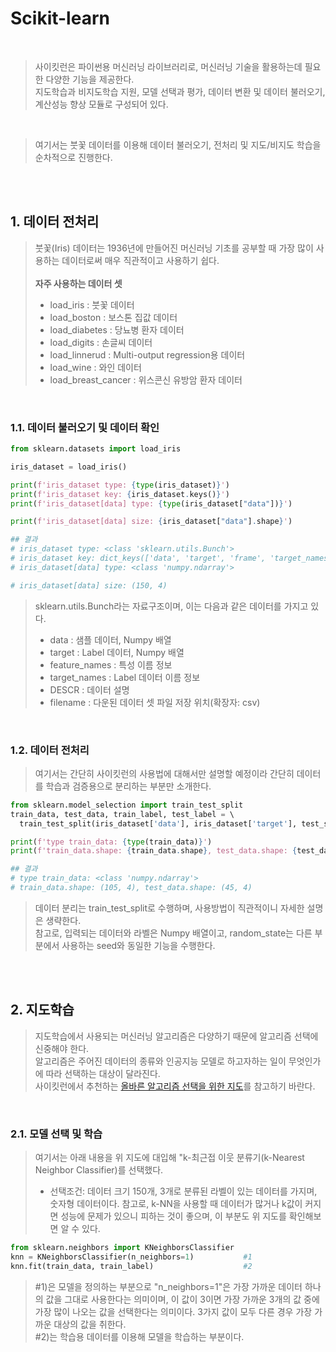 # Scikit-learn
<br/>

> 사이킷런은 파이썬용 머신러닝 라이브러리로, 머신러닝 기술을 활용하는데 필요한 다양한 기능을 제공한다. <br/>
> 지도학습과 비지도학습 지원, 모델 선택과 평가, 데이터 변환 및 데이터 불러오기, 계산성능 향상 모듈로 구성되어 있다. <br/>

<br/>

> 여기서는 붓꽃 데이터를 이용해 데이터 불러오기, 전처리 및 지도/비지도 학습을 순차적으로 진행한다.

<br/><br/>

## 1. 데이터 전처리
> 붓꽃(Iris) 데이터는 1936년에 만들어진 머신러닝 기초를 공부할 때 가장 많이 사용하는 데이터로써 매우 직관적이고 사용하기 쉽다. <br/><br/>
> **자주 사용하는 데이터 셋**
> * load_iris : 붓꽃 데이터
> * load_boston : 보스톤 집값 데이터
> * load_diabetes : 당뇨병 환자 데이터
> * load_digits : 손글씨 데이터
> * load_linnerud : Multi-output regression용 데이터
> * load_wine : 와인 데이터
> * load_breast_cancer : 위스콘신 유방암 환자 데이터

<br/>

### 1.1. 데이터 불러오기 및 데이터 확인
```python
from sklearn.datasets import load_iris

iris_dataset = load_iris()

print(f'iris_dataset type: {type(iris_dataset)}')
print(f'iris_dataset key: {iris_dataset.keys()}')
print(f'iris_dataset[data] type: {type(iris_dataset["data"])}')

print(f'iris_dataset[data] size: {iris_dataset["data"].shape}')

## 결과
# iris_dataset type: <class 'sklearn.utils.Bunch'>
# iris_dataset key: dict_keys(['data', 'target', 'frame', 'target_names', 'DESCR', 'feature_names', 'filename'])
# iris_dataset[data] type: <class 'numpy.ndarray'>

# iris_dataset[data] size: (150, 4)       
```
> sklearn.utils.Bunch라는 자료구조이며, 이는 다음과 같은 데이터를 가지고 있다.
> * data : 샘플 데이터, Numpy 배열
> * target : Label 데이터, Numpy 배열
> * feature_names : 특성 이름 정보
> * target_names : Label 데이터 이름 정보
> * DESCR : 데이터 설명
> * filename : 다운된 데이터 셋 파일 저장 위치(확장자: csv)

<br/>

### 1.2. 데이터 전처리
> 여기서는 간단히 사이킷런의 사용법에 대해서만 설명할 예정이라 간단히 데이터를 학습과 검증용으로 분리하는 부분만 소개한다.
```python
from sklearn.model_selection import train_test_split
train_data, test_data, train_label, test_label = \      
  train_test_split(iris_dataset['data'], iris_dataset['target'], test_size=0.3, random_state=42)                     

print(f'type train_data: {type(train_data)}')
print(f'train_data.shape: {train_data.shape}, test_data.shape: {test_data.shape}')

## 결과
# type train_data: <class 'numpy.ndarray'>
# train_data.shape: (105, 4), test_data.shape: (45, 4)
```
> 데이터 분리는 train_test_split로 수행하며, 사용방법이 직관적이니 자세한 설명은 생략한다. <br/>
> 참고로, 입력되는 데이터와 라벨은 Numpy 배열이고, random_state는 다른 부분에서 사용하는 seed와 동일한 기능을 수행한다.

<br/><br/>

## 2. 지도학습
> 지도학습에서 사용되는 머신러닝 알고리즘은 다양하기 때문에 알고리즘 선택에 신중해야 한다. <br/>
> 알고리즘은 주어진 데이터의 종류와 인공지능 모델로 하고자하는 일이 무엇인가에 따라 선택하는 대상이 달라진다.<br/>
> 사이킷런에서 추천하는 [올바른 알고리즘 선택을 위한 지도](https://scikit-learn.org/stable/tutorial/machine_learning_map/index.html)를 참고하기 바란다.

<br/>

### 2.1. 모델 선택 및 학습
> 여기서는 아래 내용을 위 지도에 대입해 "k-최근접 이웃 분류기(k-Nearest Neighbor Classifier)를 선택했다.
> * 선택조건: 데이터 크기 150개, 3개로 분류된 라벨이 있는 데이터를 가지며, 숫자형 데이터이다.
> 참고로, k-NN을 사용할 때 데이터가 많거나 k값이 커지면 성능에 문제가 있으니 피하는 것이 좋으며, 이 부분도 위 지도를 확인해보면 알 수 있다.
```python
from sklearn.neighbors import KNeighborsClassifier
knn = KNeighborsClassifier(n_neighbors=1)           #1
knn.fit(train_data, train_label)                    #2
```
> #1)은 모델을 정의하는 부분으로 "n_neighbors=1"은 가장 가까운 데이터 하나의 값을 그대로 사용한다는 의미이며, 이 값이 3이면 가장 가까운 3개의 값 중에 가장 많이 나오는 값을 선택한다는 의미이다. 3가지 값이 모두 다른 경우 가장 가까운 대상의 값을 취한다. <br/>
> #2)는 학습용 데이터를 이용해 모델을 학습하는 부분이다.

